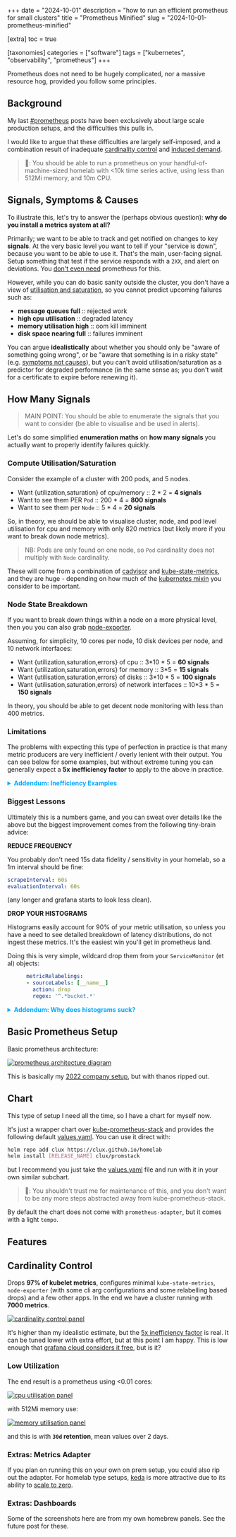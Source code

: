 +++
date = "2024-10-01"
description = "how to run an efficient prometheus for small clusters"
title = "Prometheus Minified"
slug = "2024-10-01-prometheus-minified"

[extra]
toc = true

[taxonomies]
categories = ["software"]
tags = ["kubernetes", "observability", "prometheus"]
+++

Prometheus does not need to be hugely complicated, nor a massive resource hog, provided you follow some principles.

## Background
My last [#prometheus](/tags/prometheus/) posts have been exclusively about large scale production setups, and the difficulties this pulls in.

I would like to argue that these difficulties are largely self-imposed, and a combination result of inadequate [cardinality control](https://prometheus.io/docs/practices/instrumentation/#do-not-overuse-labels) and [induced demand](https://en.wikipedia.org/wiki/Induced_demand).

> 👺: You should be able to run a prometheus on your handful-of-machine-sized homelab with <10k time series active, using less than 512Mi memory, and 10m CPU.

## Signals, Symptoms & Causes

To illustrate this, let's try to answer the (perhaps obvious question): **why do you install a metrics system at all?**

Primarily; we want to be able to track and get notified on changes to key **signals**. At the very basic level you want to tell if your "service is down", because you want to be able to use it. That's the main, user-facing signal. Setup something that test if the service responds with a `2XX`, and alert on deviations. You [don't even need](https://www.checklyhq.com/product/api-monitoring/) prometheus for this.

However, while you can do basic sanity outside the cluster, you don't have a view of [utilisation and saturation](https://www.brendangregg.com/usemethod.html), so you cannot predict upcoming failures such as:

- **message queues full** :: rejected work
- **high cpu utilisation** :: degraded latency
- **memory utilisation high** :: oom kill imminent
- **disk space nearing full** :: failures imminent

You can argue __idealistically__ about whether you should only be "aware of something going wrong", or be "aware that something is in a risky state" (e.g. [symptoms not causes](https://cloud.google.com/blog/topics/developers-practitioners/why-focus-symptoms-not-causes)), but you can't avoid utilisation/saturation as a predictor for degraded performance (in the same sense as; you don't wait for a certificate to expire before renewing it).

## How Many Signals

> MAIN POINT: You should be able to enumerate the signals that you want to consider (be able to visualise and be used in alerts).

Let's do some simplified **enumeration maths** on **how many signals** you actually want to properly identify failures quickly.

### Compute Utilisation/Saturation
Consider the example of a cluster with 200 pods, and 5 nodes.

- Want {utilization,saturation} of cpu/memory :: 2 * 2 = **4 signals**
- Want to see them PER `Pod` :: 200 * 4 = **800 signals**
- Want to see them per `Node` :: 5 * 4 = **20 signals**

So, in theory, we should be able to visualise cluster, node, and pod level utilisation for cpu and memory with only 820 metrics (but likely more if you want to break down node metrics).

> NB: Pods are only found on one node, so `Pod` cardinality does not multiply with `Node` cardinality.

These will come from a combination of [cadvisor](https://github.com/google/cadvisor/blob/master/docs/storage/prometheus.md) and [kube-state-metrics](https://github.com/kubernetes/kube-state-metrics), and they are huge - depending on how much of the [kubernetes mixin](https://monitoring.mixins.dev/kubernetes/) you consider to be important.

### Node State Breakdown

If you want to break down things within a node on a more physical level, then you you can also grab [node-exporter](https://github.com/prometheus/node_exporter).

Assuming, for simplicity, 10 cores per node, 10 disk devices per node, and 10 network interfaces:

- Want {utilization,saturation,errors} of cpu :: 3*10 * 5 = **60 signals**
- Want {utilization,saturation,errors} for memory :: 3*5 = **15 signals**
- Want {utilisation,saturation,errors} of disks :: 3*10 * 5 = **100 signals**
- Want {utilisation,saturation,errors} of network interfaces :: 10*3 * 5 = **150 signals**

In theory, you should be able to get decent node monitoring with less than 400 metrics.

### Limitations

The problems with expecting this type of perfection in practice is that many metric producers are very inefficient / overly lenient with their output. You can see below for some examples, but without extreme tuning you can generally expect a **5x inefficiency factor** to apply to the above in practice.

<details><summary style="cursor:pointer;color:#0af"><b>Addendum: Inefficiency Examples</b></summary>

Minor: `job="kube-state-metrics"` denormalising __disjoint phases__ (never letting old/zero phases go out of scope):

```promql
kube_pod_status_phase{phase="Pending", pod="forgejo-975b98575-fbjz8"} 0
kube_pod_status_phase{phase="Succeeded", pod="forgejo-975b98575-fbjz8"} 0
kube_pod_status_phase{phase="Failed", pod="forgejo-975b98575-fbjz8"} 0
kube_pod_status_phase{phase="Unknown", pod="forgejo-975b98575-fbjz8"} 0
kube_pod_status_phase{phase="Running", pod="forgejo-975b98575-fbjz8"} 1
```

This [may get a fix](https://github.com/kubernetes/kube-state-metrics/issues/2380).

Annoying: `job="node-exporter"` putting tons of labels on metrics such as `node_cpu_seconds_total`:

```promql
{cpu="15", mode="idle"} 1
{cpu="15", mode="iowait"} 1
{cpu="15", mode="irq"} 1
{cpu="15", mode="nice"} 1
{cpu="15", mode="softirq"} 1
{cpu="15", mode="steal"} 1
{cpu="15", mode="system"} 1
{cpu="15", mode="user"}
```

and you can't really do much about this even if you don't care to break down by mode because the [standard recording rules depend on mode](https://github.com/prometheus/node_exporter/blob/b9d0932179a0c5b3a8863f3d6cdafe8584cedc8e/docs/node-mixin/rules/rules.libsonnet#L9-L14) (but you could maybe avoid the per `cpu` breakdown).

Similarly, if you want to support a bunch of the mixin dashboards with container level breakdown, you are also forced to grab a bunch of container level info for e.g. [k8s.rules.container_resource](https://github.com/prometheus-community/helm-charts/blob/71845c4d5795ec552e3ea96036c39dcfb97132ad/charts/kube-prometheus-stack/templates/prometheus/rules-1.14/k8s.rules.container_resource.yaml#L43) unless if you want to rewrite the world.

</details>

### Biggest Lessons

Ultimately this is a numbers game, and you can sweat over details like the above but the biggest improvement comes from the following tiny-brain advice:

**REDUCE FREQUENCY**

You probably don't need 15s data fidelity / sensitivity in your homelab, so a 1m interval should be fine:

```yaml
scrapeInterval: 60s
evaluationInterval: 60s
```

(any longer and grafana starts to look less clean).

**DROP YOUR HISTOGRAMS**

Histograms easily account for 90% of your metric utilisation, so unless you have a need to see detailed breakdown of latency distributions, do not ingest these metrics. It's the easiest win you'll get in prometheus land.

Doing this is very simple, wildcard drop them from your `ServiceMonitor` (et al) objects:

```yaml
      metricRelabelings:
      - sourceLabels: [__name__]
        action: drop
        regex: '^.*bucket.*'
```

<details><summary style="cursor:pointer;color:#0af"><b>Addendum: Why does histograms suck?</b></summary>

1. **Multiplicative Cardinality**: histogram buckets multiply metric cardinality by 5-30x (the number of buckets).

This number is multiplicative with regular cardinality:
  * `pod` / `node` labels added by prometheus operator :: if 2000 metric per pod, and scaling to 20 pods, now you have 40000 metrics
  * request information added by users (endpoint, route, status, error) :: 5 eps * 10 routes * 8 statuses * 4 errors = 1600 metrics, but with 30 buckets = 48000
  * See the [Containing Your Cardinality](https://promcon.io/2019-munich/slides/containing-your-cardinality.pdf) talk for more maths details

2. **Inefficiency** 30x multiplied information is a bad way to store a few additional signals

If you want P50s or P99s you can compute these in the app with things like [rolling averages](https://en.wikipedia.org/wiki/Moving_average) or rolling quantiles. Some of these are more annoying than others, but there's a lot you can do by just tracking a mean.

> If you want to answer one question, it can in theory be provided by one signal.

If you absolutely must use them, decouple them from your other labels, export them once (not for all your pods in a big deployment) so that you can get the answer you need cheaply.

> 👺: This will get better with the [native-histograms feature](https://prometheus.io/docs/prometheus/latest/feature_flags/#native-histograms) (see e.g. [this talk](https://www.youtube.com/watch?v=TgINvIK9SYc)). However, this requires the ecosystem to move on to protobufs and it being propagated into client libraries (and is at the moment still experimental at the [time of writing](https://github.com/prometheus/prometheus/releases/tag/v2.54.1)) despite it being documented [2 years ago](https://github.com/prometheus/prometheus/commit/41035469d32fe8fd436c55846a5b237a86e69dee).

</details>

## Basic Prometheus Setup
Basic prometheus architecture:

[![prometheus architecture diagram](/imgs/prometheus/prometheus-simple.webp)](/imgs/prometheus/prometheus-simple.webp)

This is basically my [2022 company setup](/post/2022-01-11-prometheus-ecosystem/), but with thanos ripped out.

## Chart

This type of setup I need all the time, so I have a chart for myself now.

It's just a wrapper chart over [kube-prometheus-stack](https://github.com/prometheus-community/helm-charts/tree/main/charts/kube-prometheus-stack) and provides the following default [values.yaml](https://github.com/clux/homelab/blob/main/charts/promstack/values.yaml).
You can use it direct with:

```sh
helm repo add clux https://clux.github.io/homelab
helm install [RELEASE_NAME] clux/promstack
```

but I recommend you just take the [values.yaml](https://github.com/clux/homelab/blob/main/charts/promstack/values.yaml) file and run with it in your own similar subchart.

> 👺: You shouldn't trust me for maintenance of this, and you don't want to be any more steps abstracted away from kube-prometheus-stack.

By default the chart does not come with `prometheus-adapter`, but it comes with a light `tempo`.

## Features

## Cardinality Control
Drops **97% of kubelet metrics**, configures minimal `kube-state-metrics`, `node-exporter` (with some cli arg configurations and some relabelling based drops) and a few other apps. In the end we have a cluster running with **7000 metrics**.

[![cardinality control panel](/imgs/prometheus/cardinality-control.png)](/imgs/prometheus/cardinality-control.png)

It's higher than my idealistic estimate, but the [5x inefficiency factor](#limitations) is real. It can be tuned lower with extra effort, but at this point I am happy. This is low enough that [grafana cloud considers it free](https://grafana.com/pricing/), but is it?

### Low Utilization

The end result is a prometheus using <0.01 cores:

[![cpu utilisation panel](/imgs/prometheus/minimal-prom-cpu.png)](/imgs/prometheus/minimal-prom-cpu.png)

with 512Mi memory use:

[![memory utilisation panel](/imgs/prometheus/minimal-prom-mem.png)](/imgs/prometheus/minimal-prom-mem.png)

and this is with **`30d` retention**, mean values over 2 days.

### Extras: Metrics Adapter

If you plan on running this on your own on prem setup, you could also rip out the adapter. For homelab type setups, [keda](https://keda.sh/) is more attractive due to its ability to [scale to zero](https://keda.sh/docs/2.15/reference/scaledobject-spec/#minreplicacount).

### Extras: Dashboards

Some of the screenshots here are from my own homebrew panels. See the future post for these.
